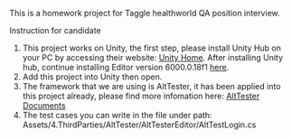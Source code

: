 This is a homework project for Taggle healthworld QA position interview.

Instruction for candidate

1. This project works on Unity, the first step, please install Unity Hub on your PC by accessing their website: [Unity Home](https://unity.com/download). After installing Unity hub, continue installing Editor version 6000.0.18f1 [here](https://unity.com/releases/editor/archive).
2. Add this project into Unity then open.
3. The framework that we are using is AltTester, it has been applied into this project already, please find more infomation here: [AltTester Documents](https://alttester.com/docs/sdk/latest/index.html)
4. The test cases you can write in the file under path: Assets/4.ThirdParties/AltTester/AltTesterEditor/AltTestLogin.cs
